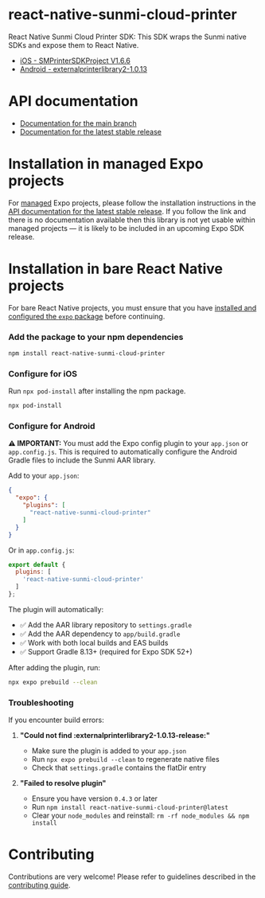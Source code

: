 # react-native-sunmi-cloud-printer

React Native Sunmi Cloud Printer SDK:
This SDK wraps the Sunmi native SDKs and expose them to React Native.

- [iOS - SMPrinterSDKProject V1.6.6](https://developer.sunmi.com/docs/en-US/xeghjk491/fdfeghjk535)
- [Android - externalprinterlibrary2-1.0.13](https://developer.sunmi.com/docs/en-US/xeghjk491/rxceghjk502)

# API documentation

- [Documentation for the main branch](https://github.com/expo/expo/blob/main/docs/pages/versions/unversioned/sdk/react-native-sunmi-cloud-printer.md)
- [Documentation for the latest stable release](https://docs.expo.dev/versions/latest/sdk/react-native-sunmi-cloud-printer/)

# Installation in managed Expo projects

For [managed](https://docs.expo.dev/archive/managed-vs-bare/) Expo projects, please follow the installation instructions in the [API documentation for the latest stable release](#api-documentation). If you follow the link and there is no documentation available then this library is not yet usable within managed projects &mdash; it is likely to be included in an upcoming Expo SDK release.

# Installation in bare React Native projects

For bare React Native projects, you must ensure that you have [installed and configured the `expo` package](https://docs.expo.dev/bare/installing-expo-modules/) before continuing.

### Add the package to your npm dependencies

```bash
npm install react-native-sunmi-cloud-printer
```

### Configure for iOS

Run `npx pod-install` after installing the npm package.

```bash
npx pod-install
```

### Configure for Android

**⚠️ IMPORTANT:** You must add the Expo config plugin to your `app.json` or `app.config.js`. This is required to automatically configure the Android Gradle files to include the Sunmi AAR library.

Add to your `app.json`:

```json
{
  "expo": {
    "plugins": [
      "react-native-sunmi-cloud-printer"
    ]
  }
}
```

Or in `app.config.js`:

```js
export default {
  plugins: [
    'react-native-sunmi-cloud-printer'
  ]
};
```

The plugin will automatically:
- ✅ Add the AAR library repository to `settings.gradle`
- ✅ Add the AAR dependency to `app/build.gradle`
- ✅ Work with both local builds and EAS builds
- ✅ Support Gradle 8.13+ (required for Expo SDK 52+)

After adding the plugin, run:

```bash
npx expo prebuild --clean
```

### Troubleshooting

If you encounter build errors:

1. **"Could not find :externalprinterlibrary2-1.0.13-release:"**
   - Make sure the plugin is added to your `app.json`
   - Run `npx expo prebuild --clean` to regenerate native files
   - Check that `settings.gradle` contains the flatDir entry

2. **"Failed to resolve plugin"**
   - Ensure you have version `0.4.3` or later
   - Run `npm install react-native-sunmi-cloud-printer@latest`
   - Clear your `node_modules` and reinstall: `rm -rf node_modules && npm install`

# Contributing

Contributions are very welcome! Please refer to guidelines described in the [contributing guide](https://github.com/expo/expo#contributing).
